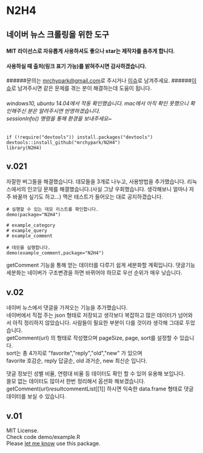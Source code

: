 # N2H4 
## 네이버 뉴스 크롤링을 위한 도구
#### MIT 라이선스로 자유롭게 사용하셔도 좋으나 star는 제작자를 춤추게 합니다.
#### 사용하실 때 출처(링크 표기 가능)를 밝혀주시면 감사하겠습니다.
######문의는 [mrchypark@gmail.com](mailto:mrchypark@gmail.com)로 주시거나 [이슈](https://github.com/mrchypark/N2H4/issues/new)로 남겨주세요.
######[이슈](https://github.com/mrchypark/N2H4/issues)로 남겨주시면 같은 문제를 겪는 분이 해결하는데 도움이 됩니다.

###### windows10, ubuntu 14.04에서 작동 확인했습니다. mac에서 아직 확인 못했으니 확인해주신 분은 알려주시면 반영하겠습니다.<br> sessionInfo() 명령을 통해 환경을 보내주세요~

```
if (!require("devtools")) install.packages("devtools")
devtools::install_github("mrchypark/N2H4")
library(N2H4)
```

## v.021

자잘한 버그들을 해결했습니다. 데모들을 3개로 나누고, 사용방법을 추가했습니다.
리눅스에서의 인코딩 문제를 해결했습니다.(사실 그냥 우회했습니다. 생각해보니 얼마나 자주 바꿀까 싶기도 하고...)
맥은 테스트가 들어오는 대로 공지하겠습니다.

```
# 실행할 수 있는 데모 리스트를 확인합니다.
demo(package="N2H4")

# example_category
# example_query
# example_comment

# 데모를 실행합니다.
demo(example_comment,package="N2H4")
```

getComment 기능을 통해 얻는 데이터를 다루기 쉽게 세분화할 계획입니다.
댓글기능 세분화는 네이버가 구조변경을 하면 바뀌어야 하므로 우선 순위가 매우 낮습니다.

## v.02

네이버 뉴스에서 댓글을 가져오는 기능을 추가했습니다.<br>
네이버에서 직접 주는 json 형태로 저장되고 생각보다 복잡하고 많은 데이터가 넘어와서 아직 정리하지 않았습니다. 사람들이 필요한 부분이 다를 것이라 생각해 그대로 두었습니다.<br>
getComment(url) 의 형태로 작성했으며 pageSize, page, sort를 설정할 수 있습니다.<br>
sort는 총 4가지로 "favorite","reply","old","new" 가 있으며<br>
favorite 호감순, reply 답글순, old 과거순, new 최신순 입니다.<br>

댓글 정보인 성별 비율, 연령대 비율 등 데이터도 확인 할 수 있어 유용해 보입니다.<br>
쓸모 없는 데이터도 많아서 한번 정리해서 옵션화 해보겠습니다.<br>
getComment(url)$result$commentList[[1]] 하시면 익숙한 data.frame 형태로 댓글 데이터를 보실 수 있습니다.


## v.01

MIT License.<br>
Check code demo/example.R<br>
Please [let me know](mailto:mrchypark@gmail.com) use this package.
